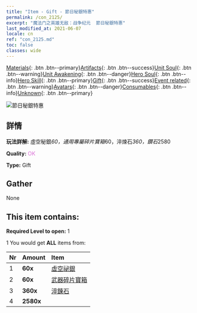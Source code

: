 ```yaml
---
title: "Item - Gift - 節日秘銀特惠"
permalink: /con_2125/
excerpt: "魔法门之英雄无敌：战争纪元  節日秘銀特惠"
last_modified_at: 2021-06-07
locale: cn
ref: "con_2125.md"
toc: false
classes: wide
---
```

 [Materials](/ItemsCN/){: .btn .btn--primary}[Artifacts](/ItemsCN/Artifacts/){: .btn .btn--success}[Unit Soul](/ItemsCN/UnitSoul/){: .btn .btn--warning}[Unit Awakening](/ItemsCN/UnitAwakening/){: .btn .btn--danger}[Hero Soul](/ItemsCN/HeroSoul/){: .btn .btn--info}[Hero Skill](/ItemsCN/HeroSkill/){: .btn .btn--primary}[Gift](/ItemsCN/Gift/){: .btn .btn--success}[Event related](/ItemsCN/Events/){: .btn .btn--warning}[Avatars](/ItemsCN/Avatars/){: .btn .btn--danger}[Consumables](/ItemsCN/Consumables/){: .btn .btn--info}[Unknown](/ItemsCN/Unknown/){: .btn .btn--primary}

 ![節日秘銀特惠](/images/t/i_907592.png)

## 詳情
 **玩法詳解:** 虛空秘銀*60，通用專屬碎片寶箱*60，淬煉石*360，鑽石*2580

 **Quality:** <span style="color: #DA70D6">OK</span>

 **Type:** Gift

## Gather

  None

## This item contains:

 **Required Level to open:** 1

 1 You would get **ALL** items  from:

  | Nr | Amount |     Item    |
  |:---|:-------|:------------|
  | 1 |  **60x** | [虛空祕銀](/cn/Items/con_817/) |  | 
  | 2 |  **60x** | [武器碎片寶箱](/cn/Items/con_1367/) |  | 
  | 3 |  **360x** | [淬鍊石](/cn/Items/con_814/) |  | 
  | 4 |  **2580x** | <i class="fas fa-gem"/> |  | 
